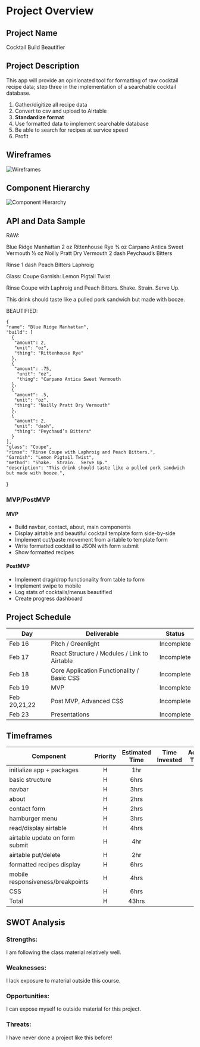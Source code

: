 # Project Overview

## Project Name

Cocktail Build Beautifier

## Project Description

This app will provide an opinionated tool for formatting of raw cocktail recipe data; step three in the implementation of a searchable cocktail database.

1. Gather/digitize all recipe data
2. Convert to csv and upload to Airtable 
3. __Standardize format__  
4. Use formatted data to implement searchable database
5. Be able to search for recipes at service speed
6. Profit


## Wireframes

![Wireframes](https://github.com/patraydev/build-beautifier/blob/main/p2wireframe.jpg)

## Component Hierarchy

![Component Hierarchy](https://github.com/patraydev/build-beautifier/blob/main/p2cd.jpg)

## API and Data Sample

RAW:

Blue Ridge Manhattan
2 oz	Rittenhouse Rye
¾ oz	Carpano Antica Sweet Vermouth
½ oz	Noilly Pratt Dry Vermouth
2 dash	Peychaud’s Bitters

Rinse
1 dash	Peach Bitters
Laphroig

Glass:		Coupe
Garnish:	Lemon Pigtail Twist

Rinse Coupe with Laphroig and Peach Bitters.  Shake.  Strain.  Serve Up.

This drink should taste like a pulled pork sandwich but made with booze.

BEAUTIFIED:

    {
    "name": "Blue Ridge Manhattan",
    "build": [
      {
       "amount": 2,
       "unit": "oz",
       "thing": "Rittenhouse Rye"
      },
      {
       "amount": .75,
        "unit": "oz",
        "thing": "Carpano Antica Sweet Vermouth
      },
      {
       "amount": .5,
       "unit": "oz",
       "thing": "Noilly Pratt Dry Vermouth"
      },
      {
       "amount": 2,
       "unit": "dash",
       "thing": "Peychaud’s Bitters"
      }
    ],
    "glass": "Coupe",
    "rinse": "Rinse Coupe with Laphroig and Peach Bitters.",
    "Garnish": "Lemon Pigtail Twist",
    "method": "Shake.  Strain.  Serve Up."
    "description": "This drink should taste like a pulled pork sandwich but made with booze.",
  }


### MVP/PostMVP

#### MVP 

- Build navbar, contact, about, main components
- Display airtable and beautiful cocktail template form side-by-side
- Implement cut/paste movement from airtable to template form
- Write formatted cocktail to JSON with form submit
- Show formatted recipes 

#### PostMVP  

- Implement drag/drop functionality from table to form
- Implement swipe to mobile
- Log stats of cocktails/menus beautified
- Create progress dashboard 

## Project Schedule


|  Day | Deliverable | Status
|---|---| ---|
|Feb 16| Pitch / Greenlight | Incomplete
|Feb 17| React Structure / Modules / Link to Airtable | Incomplete
|Feb 18| Core Application Functionality / Basic CSS | Incomplete
|Feb 19| MVP | Incomplete
|Feb 20,21,22| Post MVP, Advanced CSS  | Incomplete
|Feb 23| Presentations | Incomplete

## Timeframes


| Component | Priority | Estimated Time | Time Invested | Actual Time |
| --- | :---: |  :---: | :---: | :---: |
| initialize app + packages | H | 1hr|  |  |
| basic structure  | H | 6hrs|  |  |
| navbar  | H | 3hrs|  |  |
| about  | H | 2hrs|  |  |
| contact form | H | 2hrs|  |  |
| hamburger menu  | H | 3hrs|  |  |
| read/display airtable | H | 4hrs|  |  |
| airtable update on form submit | H | 4hr|  |  |
| airtable put/delete | H | 2hr|  |  |
| formatted recipes display  | H | 6hrs|  |  |
| mobile responsiveness/breakpoints  | H | 4hrs|  |  |
| CSS | H | 6hrs|  |  |
| Total | H | 43hrs|  |  |

## SWOT Analysis

### Strengths:
I am following the class material relatively well.

### Weaknesses:
I lack exposure to material outside this course.

### Opportunities:
I can expose myself to outside material for this project.

### Threats:
I have never done a project like this before!
